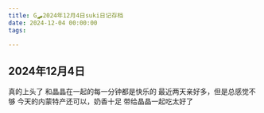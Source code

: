 ```yaml
---
title: G🛹2024年12月4日suki日记存档
date: 2024-12-04 00:00:00
tags:

---
```


## 2024年12月4日
真的上头了
和晶晶在一起的每一分钟都是快乐的
最近两天亲好多，但是总感觉不够
今天的内蒙特产还可以，奶香十足
带给晶晶一起吃太好了